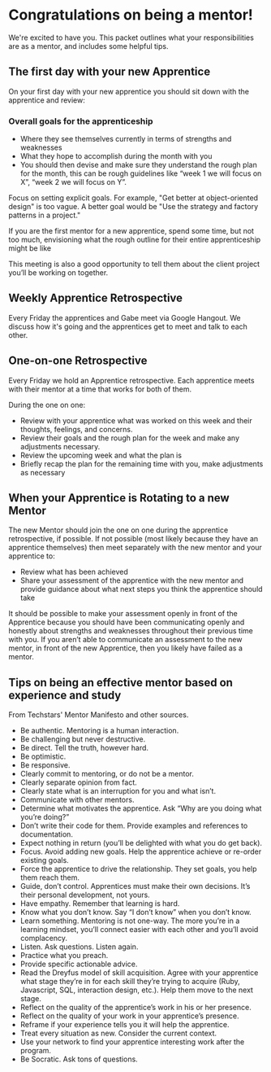 # Congratulations on being a mentor!

We're excited to have you. This packet outlines what your responsibilities are
as a mentor, and includes some helpful tips.

## The first day with your new Apprentice

On your first day with your new apprentice you should sit down with the apprentice and review:

### Overall goals for the apprenticeship
* Where they see themselves currently in terms of strengths and weaknesses
* What they hope to accomplish during the month with you
* You should then devise and make sure they understand the rough plan for the
  month, this can be rough guidelines like “week 1 we will focus on X”, “week 2
  we will focus on Y”.

Focus on setting explicit goals. For example, "Get better at object-oriented
design" is too vague. A better goal would be "Use the strategy and factory
patterns in a project."

If you are the first mentor for a new apprentice, spend some time, but not too
much, envisioning what the rough outline for their entire apprenticeship might
be like

This meeting is also a good opportunity to tell them about the client project you’ll be working on together.

## Weekly Apprentice Retrospective

Every Friday the apprentices and Gabe meet via Google Hangout. We discuss how
it's going and the apprentices get to meet and talk to each other.

## One-on-one Retrospective

Every Friday we hold an Apprentice retrospective. Each apprentice
meets with their mentor at a time that works for both of them.

During the one on one:

* Review with your apprentice what was worked on this week and their thoughts,
  feelings, and concerns.
* Review their goals and the rough plan for the week and make any adjustments
  necessary.
* Review the upcoming week and what the plan is
* Briefly recap the plan for the remaining time with you, make adjustments as
  necessary

## When your Apprentice is Rotating to a new Mentor

The new Mentor should join the one on one during the apprentice retrospective, if possible. If not possible (most likely because they have an apprentice themselves) then meet separately with the new mentor and your apprentice to:

* Review what has been achieved
* Share your assessment of the apprentice with the new mentor and provide
  guidance about what next steps you think the apprentice should take

It should be possible to make your assessment openly in front of the Apprentice
because you should have been communicating openly and honestly about strengths
and weaknesses throughout their previous time with you. If you aren’t able to
communicate an assessment to the new mentor, in front of the new Apprentice,
then you likely have failed as a mentor.

## Tips on being an effective mentor based on experience and study

From Techstars' Mentor Manifesto and other sources.

* Be authentic. Mentoring is a human interaction.
* Be challenging but never destructive.
* Be direct. Tell the truth, however hard.
* Be optimistic.
* Be responsive.
* Clearly commit to mentoring, or do not be a mentor.
* Clearly separate opinion from fact.
* Clearly state what is an interruption for you and what isn’t.
* Communicate with other mentors.
* Determine what motivates the apprentice. Ask “Why are you doing what you’re doing?”
* Don’t write their code for them. Provide examples and references to documentation.
* Expect nothing in return (you’ll be delighted with what you do get back).
* Focus. Avoid adding new goals. Help the apprentice achieve or re-order existing goals.
* Force the apprentice to drive the relationship. They set goals, you help them reach them.
* Guide, don’t control. Apprentices must make their own decisions. It’s their personal development, not yours.
* Have empathy. Remember that learning is hard.
* Know what you don’t know. Say “I don’t know” when you don’t know.
* Learn something. Mentoring is not one-way. The more you’re in a learning mindset, you’ll connect easier with each other and you’ll avoid complacency.
* Listen. Ask questions. Listen again.
* Practice what you preach.
* Provide specific actionable advice.
* Read the Dreyfus model of skill acquisition. Agree with your apprentice what
  stage they’re in for each skill they’re trying to acquire (Ruby, Javascript,
  SQL, interaction design, etc.). Help them move to the next stage.
* Reflect on the quality of the apprentice’s work in his or her presence.
* Reflect on the quality of your work in your apprentice’s presence.
* Reframe if your experience tells you it will help the apprentice.
* Treat every situation as new. Consider the current context.
* Use your network to find your apprentice interesting work after the program.
* Be Socratic. Ask tons of questions.
